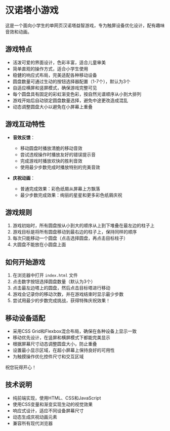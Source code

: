 # 汉诺塔小游戏

这是一个面向小学生的单网页汉诺塔益智游戏，专为触屏设备优化设计，配有趣味音效和动画。

## 游戏特点

- 活泼可爱的界面设计，色彩丰富，适合儿童审美
- 简单直观的操作方式，适合小学生使用
- 稳健的响应式布局，完美适配各种移动设备
- 圆盘数量可通过生动的按钮选择器配置（1-7个），默认为3个
- 自适应横屏和竖屏模式，确保游戏完整可见
- 每个圆盘具有固定的彩虹渐变色彩，按自然光谱顺序从小到大排列
- 游戏开始后自动锁定圆盘数量选择，避免中途更改造成混乱
- 动态调整圆盘大小以避免在小屏幕上重叠

## 游戏互动特性

- **音效反馈**：
  - 移动圆盘时播放清脆的移动音效
  - 尝试违规操作时播放友好的错误提示音
  - 完成游戏时播放欢快的胜利音效
  - 使用最少步数完成时播放特别的完美音效

- **庆祝动画**：
  - 普通完成效果：彩色纸屑从屏幕上方飘落
  - 最少步数完成效果：绚丽的星星和更多彩色纸屑庆祝

## 游戏规则

1. 游戏初始时，所有圆盘按从小到大的顺序从上到下堆叠在最左边的柱子上
2. 游戏目标是将所有圆盘移动到最右边的柱子上，保持同样的顺序
3. 每次只能移动一个圆盘（点击选择圆盘，再点击目标柱子）
4. 大圆盘不能放在小圆盘上面

## 如何开始游戏

1. 在浏览器中打开 `index.html` 文件
2. 点击数字按钮选择圆盘数量（默认为3个）
3. 点击最左边塔上的圆盘，然后点击目标塔进行移动
4. 游戏会记录你的移动次数，并在游戏结束时显示最少步数
5. 尝试用最少的步数完成挑战，获得特殊庆祝效果！

## 移动设备适配

- 采用CSS Grid和Flexbox混合布局，确保在各种设备上显示一致
- 移动优先设计，在竖屏和横屏模式下都能完美显示
- 根据屏幕尺寸动态调整圆盘大小，防止重叠
- 设置最小显示区域，在超小屏幕上保持良好的可用性
- 为触摸操作优化控件尺寸和交互区域

祝您玩得开心！

## 技术说明

- 纯前端实现，使用HTML、CSS和JavaScript
- 使用CSS变量和渐变实现生动的视觉效果
- 响应式设计，适应不同设备屏幕尺寸
- 动态生成庆祝动画元素
- 兼容所有现代浏览器 